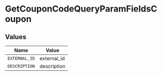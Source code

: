# GetCouponCodeQueryParamFieldsCoupon


## Values

| Name          | Value         |
| ------------- | ------------- |
| `EXTERNAL_ID` | external_id   |
| `DESCRIPTION` | description   |